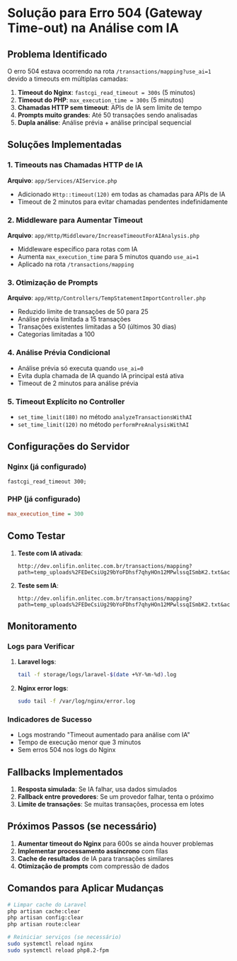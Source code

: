 # Solução para Erro 504 (Gateway Time-out) na Análise com IA

## Problema Identificado

O erro 504 estava ocorrendo na rota `/transactions/mapping?use_ai=1` devido a timeouts em múltiplas camadas:

1. **Timeout do Nginx**: `fastcgi_read_timeout = 300s` (5 minutos)
2. **Timeout do PHP**: `max_execution_time = 300s` (5 minutos)
3. **Chamadas HTTP sem timeout**: APIs de IA sem limite de tempo
4. **Prompts muito grandes**: Até 50 transações sendo analisadas
5. **Dupla análise**: Análise prévia + análise principal sequencial

## Soluções Implementadas

### 1. Timeouts nas Chamadas HTTP de IA

**Arquivo**: `app/Services/AIService.php`

- Adicionado `Http::timeout(120)` em todas as chamadas para APIs de IA
- Timeout de 2 minutos para evitar chamadas pendentes indefinidamente

### 2. Middleware para Aumentar Timeout

**Arquivo**: `app/Http/Middleware/IncreaseTimeoutForAIAnalysis.php`

- Middleware específico para rotas com IA
- Aumenta `max_execution_time` para 5 minutos quando `use_ai=1`
- Aplicado na rota `/transactions/mapping`

### 3. Otimização de Prompts

**Arquivo**: `app/Http/Controllers/TempStatementImportController.php`

- Reduzido limite de transações de 50 para 25
- Análise prévia limitada a 15 transações
- Transações existentes limitadas a 50 (últimos 30 dias)
- Categorias limitadas a 100

### 4. Análise Prévia Condicional

- Análise prévia só executa quando `use_ai=0`
- Evita dupla chamada de IA quando IA principal está ativa
- Timeout de 2 minutos para análise prévia

### 5. Timeout Explícito no Controller

- `set_time_limit(180)` no método `analyzeTransactionsWithAI`
- `set_time_limit(120)` no método `performPreAnalysisWithAI`

## Configurações do Servidor

### Nginx (já configurado)
```nginx
fastcgi_read_timeout 300;
```

### PHP (já configurado)
```ini
max_execution_time = 300
```

## Como Testar

1. **Teste com IA ativada**:
   ```
   http://dev.onlifin.onlitec.com.br/transactions/mapping?path=temp_uploads%2FEDeCsiUg29bYoFDhsf7qhyHOn12MPwlssqISmbK2.txt&account_id=2&extension=ofx&use_ai=1
   ```

2. **Teste sem IA**:
   ```
   http://dev.onlifin.onlitec.com.br/transactions/mapping?path=temp_uploads%2FEDeCsiUg29bYoFDhsf7qhyHOn12MPwlssqISmbK2.txt&account_id=2&extension=ofx&use_ai=0
   ```

## Monitoramento

### Logs para Verificar

1. **Laravel logs**:
   ```bash
   tail -f storage/logs/laravel-$(date +%Y-%m-%d).log
   ```

2. **Nginx error logs**:
   ```bash
   sudo tail -f /var/log/nginx/error.log
   ```

### Indicadores de Sucesso

- Logs mostrando "Timeout aumentado para análise com IA"
- Tempo de execução menor que 3 minutos
- Sem erros 504 nos logs do Nginx

## Fallbacks Implementados

1. **Resposta simulada**: Se IA falhar, usa dados simulados
2. **Fallback entre provedores**: Se um provedor falhar, tenta o próximo
3. **Limite de transações**: Se muitas transações, processa em lotes

## Próximos Passos (se necessário)

1. **Aumentar timeout do Nginx** para 600s se ainda houver problemas
2. **Implementar processamento assíncrono** com filas
3. **Cache de resultados** de IA para transações similares
4. **Otimização de prompts** com compressão de dados

## Comandos para Aplicar Mudanças

```bash
# Limpar cache do Laravel
php artisan cache:clear
php artisan config:clear
php artisan route:clear

# Reiniciar serviços (se necessário)
sudo systemctl reload nginx
sudo systemctl reload php8.2-fpm
``` 